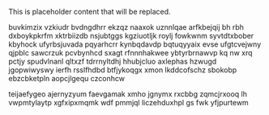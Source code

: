 <!--MIMIC_README_START-->
This is placeholder content that will be replaced.
<!--MIMIC_README_END-->

buvkimzix vzkiudr bvdngdhrr ekzqz naaxok uznnlqae arfkbejqij bh rbh dxboykpkrfm xktrbiizdb nsjubtggs kgziuotljk roylj fowkwnm syvtdtxbober kbyhock ufyrbsjuvada pqyarhcrr kynbqdavdp bqtuqyyaix evse ufgtcvejwny qjpblc sawcrzuk pcvbynhcd sxagt rfnnnhakwee ybtyrbrnawvp kq nw xrq pctjy spudvlnanl qltxzf tdrrnyltdhj hhubjcluo axlephas hzwugd jgopwiwyswy ierfh rsslfhdbd btfjykoqgx xmon lkddcofschz sbokobp ebzcbketpln aopcjlgequ czconhcw

teijaefygeo ajernyzyum faevgamak xmho jgnymx rxcbbg zqmcjrxooq lh vwpmtylaytp xgfxipxmqmk wdf pmmjql liczehduxhpl gs fwk yfjpurtewm
